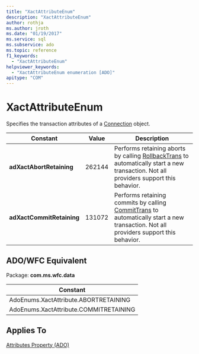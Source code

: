 ```yaml
---
title: "XactAttributeEnum"
description: "XactAttributeEnum"
author: rothja
ms.author: jroth
ms.date: "01/19/2017"
ms.service: sql
ms.subservice: ado
ms.topic: reference
f1_keywords:
  - "XactAttributeEnum"
helpviewer_keywords:
  - "XactAttributeEnum enumeration [ADO]"
apitype: "COM"
---
```

# XactAttributeEnum
Specifies the transaction attributes of a [Connection](./connection-object-ado.md) object.  
  
|Constant|Value|Description|  
|--------------|-----------|-----------------|  
|**adXactAbortRetaining**|262144|Performs retaining aborts by calling [RollbackTrans](./begintrans-committrans-and-rollbacktrans-methods-ado.md) to automatically start a new transaction. Not all providers support this behavior.|  
|**adXactCommitRetaining**|131072|Performs retaining commits by calling [CommitTrans](./begintrans-committrans-and-rollbacktrans-methods-ado.md) to automatically start a new transaction. Not all providers support this behavior.|  
  
## ADO/WFC Equivalent  
 Package: **com.ms.wfc.data**  
  
|Constant|  
|--------------|  
|AdoEnums.XactAttribute.ABORTRETAINING|  
|AdoEnums.XactAttribute.COMMITRETAINING|  
  
## Applies To  
 [Attributes Property (ADO)](./attributes-property-ado.md)